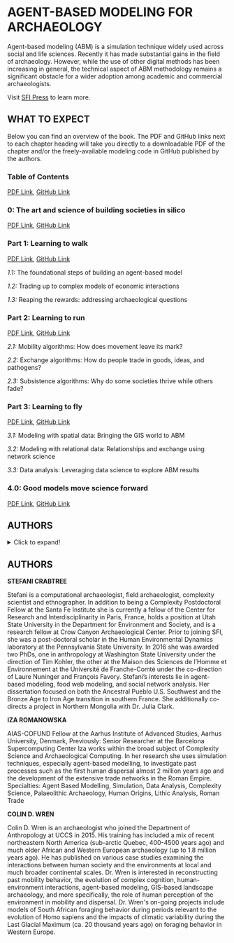 # AGENT-BASED MODELING FOR ARCHAEOLOGY
Agent-based modeling (ABM) is a simulation technique widely used across social and life sciences. Recently it has made substantial gains in the field of archaeology. However, while the use of other digital methods has been increasing in general, the technical aspect of ABM methodology remains a significant obstacle for a wider adoption among academic and commercial archaeologists.  
  
Visit [SFI Press](https://www.sfipress.org/books-coming-soon/agent-based-modeling-for-archaeology-social-science-coming-in-2021) to learn more. 

## WHAT TO EXPECT
Below you can find an overview of the book. The PDF and GitHub links next to each chapter heading will take you directly to a downloadable PDF of the chapter and/or the freely-available modeling code in GitHub published by the authors.

### **Table of Contents** 
[PDF Link](https://santafe.edu/research/sfi-press), [GitHub Link](https://santafe.edu/research/sfi-press)

### **0: The art and science of building societies in silico**
[PDF Link](https://santafe.edu/research/sfi-press), [GitHub Link](https://santafe.edu/research/sfi-press)

### **Part 1: Learning to walk** 
[PDF Link](https://santafe.edu/), [GitHub Link](https://santafe.edu/research/sfi-press)

*1.1:* The foundational steps of building an agent-based model

*1.2:* Trading up to complex models of economic interactions

*1.3:* Reaping the rewards: addressing archaeological questions

### **Part 2: Learning to run** 
[PDF Link](https://santafe.edu/), [GitHub Link](https://santafe.edu/research/sfi-press)

*2.1:* Mobility algorithms: How does movement leave its mark?

*2.2:* Exchange algorithms: How do people trade in goods, ideas, and pathogens?

*2.3:* Subsistence algorithms: Why do some societies thrive while others fade?

### **Part 3: Learning to fly** 
[PDF Link](https://santafe.edu/), [GitHub Link](https://santafe.edu/research/sfi-press)

*3.1:* Modeling with spatial data: Bringing the GIS world to ABM

*3.2:* Modeling with relational data: Relationships and exchange using network science

*3.3:* Data analysis: Leveraging data science to explore ABM results

### **4.0: Good models move science forward** 
[PDF Link](https://santafe.edu/), [GitHub Link](https://santafe.edu/research/sfi-press)

## AUTHORS
<details>
  <summary>Click to expand!</summary>
  
  ## Heading
  1. A numbered
  2. list
    * With some
    * Sub bullets
 </details>


## AUTHORS

**STEFANI CRABTREE**

Stefani is a computational archaeologist, field archaeologist, complexity scientist and ethnographer. In addition to being a Complexity Postdoctoral Fellow at the Santa Fe Institute she is currently a fellow of the Center for Research and Interdisciplinarity in Paris, France, holds a position at Utah State University in the Department for Environment and Society, and is a research fellow at Crow Canyon Archaeological Center. Prior to joining SFI, she was a post-doctoral scholar in the Human Environmental Dynamics laboratory at the Pennsylvania State University. In 2016 she was awarded two PhDs, one in anthropology at Washington State University under the direction of Tim Kohler, the other at the Maison des Sciences de l’Homme et Environnement at the Université de Franche-Comté under the co-direction of Laure Nuninger and François Favory. Stefani’s interests lie in agent-based modeling, food web modeling, and social network analysis. Her dissertation focused on both the Ancestral Pueblo U.S. Southwest and the Bronze Age to Iron Age transition in southern France. She additionally co-directs a project in Northern Mongolia with Dr. Julia Clark.

**IZA ROMANOWSKA**

AIAS-COFUND Fellow at the Aarhus Institute of Advanced Studies, Aarhus University, Denmark, Previously: Senior Researcher at the Barcelona Supercomputing Center
Iza works within the broad subject of Complexity Science and Archaeological Computing. In her research she uses simulation techniques, especially agent-based modelling, to investigate past processes such as the first human dispersal almost 2 million years ago and the development of the extensive trade networks in the Roman Empire.
Specialties:  Agent Based Modelling, Simulation, Data Analysis, Complexity Science,  Palaeolithic Archaeology, Human Origins, Lithic Analysis, Roman Trade

**COLIN D. WREN**

Colin D. Wren is an archaeologist who joined the Department of Anthropology at UCCS in 2015. His training has included a mix of recent northeastern North America (sub-arctic Quebec, 400-4500 years ago) and much older African and Western European archaeology (up to 1.8 million years ago). He has published on various case studies examining the interactions between human society and the environments at local and much broader continental scales. Dr. Wren is interested in reconstructing past mobility behavior, the evolution of complex cognition, human-environment interactions, agent-based modeling, GIS-based landscape archaeology, and more specifically, the role of human perception of the environment in mobility and dispersal. Dr. Wren's on-going projects include models of South African foraging behavior during periods relevant to the evolution of Homo sapiens and the impacts of climatic variability during the Last Glacial Maximum (ca. 20 thousand years ago) on foraging behavior in Western Europe.




